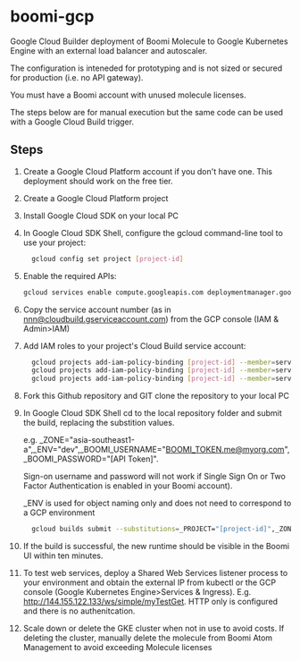 # boomi-gcp
Google Cloud Builder deployment of Boomi Molecule to Google Kubernetes Engine with an external load balancer and autoscaler.

The configuration is inteneded for prototyping and is not sized or secured for production (i.e. no API gateway).

You must have a Boomi account with unused molecule licenses.

The steps below are for manual execution but the same code can be used with a Google Cloud Build trigger.

## Steps

1. Create a Google Cloud Platform account if you don't have one. This deployment should work on the free tier.

1. Create a Google Cloud Platform project

1. Install Google Cloud SDK on your local PC

1. In Google Cloud SDK Shell, configure the gcloud command-line tool to use your project:

   ```sh
     gcloud config set project [project-id]
   ```

1. Enable the required APIs:

   ```sh
   gcloud services enable compute.googleapis.com deploymentmanager.googleapis.com cloudbuild.googleapis.com container.googleapis.com gkeconnect.googleapis.com gkehub.googleapis.com
   ```

1. Copy the service account number (as in nnn@cloudbuild.gserviceaccount.com) from the GCP console (IAM & Admin>IAM)

1. Add IAM roles to your project's Cloud Build service account:

   ```sh
	 gcloud projects add-iam-policy-binding [project-id] --member=serviceAccount:[service-account-no]@cloudbuild.gserviceaccount.com --role=roles/compute.instanceAdmin.v1
	 gcloud projects add-iam-policy-binding [project-id] --member=serviceAccount:[service-account-no]@cloudbuild.gserviceaccount.com --role=roles/container.admin
     gcloud projects add-iam-policy-binding [project-id] --member=serviceAccount:[service-account-no]@cloudbuild.gserviceaccount.com --role=roles/iam.serviceAccountUser
     ```

1. Fork this Github repository and GIT clone the repository to your local PC

1. In Google Cloud SDK Shell cd to the local repository folder and submit the build, replacing the substition values.

   e.g. _ZONE="asia-southeast1-a",_ENV="dev",_BOOMI_USERNAME="BOOMI_TOKEN.me@myorg.com",_BOOMI_PASSWORD="[API Token]".

   Sign-on username and password will not work if Single Sign On or Two Factor Authentication is enabled in your Boomi account).

   _ENV is used for object naming only and does not need to correspond to a GCP environment

   ```sh
     gcloud builds submit --substitutions=_PROJECT="[project-id]",_ZONE="australia-southeast1-a",_ENV=dev,_BOOMI_USERNAME="BOOMI_TOKEN.james_m_hutton@dell.com",_BOOMI_PASSWORD="b9b9d894-7ea9-4516-9bcf-79d1630b95ac",_BOOMI_ACCOUNTID="boomi_jameshutton-N7LJSM",_BOOMI_ENVIRONMENTID="40590140-dc5b-4c49-89f9-47f99641a0d4"
     ```

1. If the build is successful, the new runtime should be visible in the Boomi UI within ten minutes.

1. To test web services, deploy a Shared Web Services listener process to your environment and obtain the external IP from kubectl or the GCP console (Google Kubernetes Engine>Services & Ingress). E.g. http://144.155.122.133/ws/simple/myTestGet. HTTP only is configured and there is no authenitcation.

1. Scale down or delete the GKE cluster when not in use to avoid costs. If deleting the cluster, manually delete the molecule from Boomi Atom Management to avoid exceeding Molecule licenses